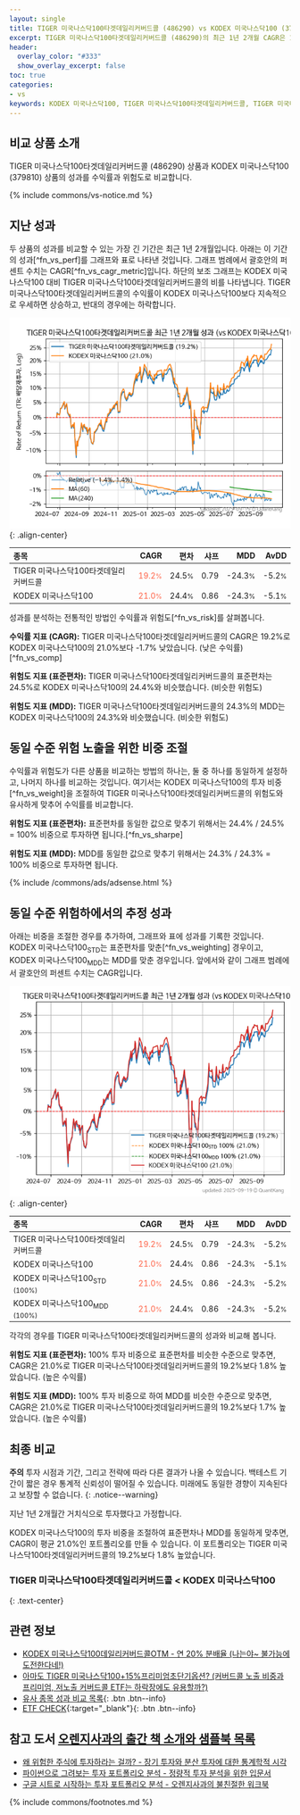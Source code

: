 ```yaml
---
layout: single
title: TIGER 미국나스닥100타겟데일리커버드콜 (486290) vs KODEX 미국나스닥100 (379810)
excerpt: TIGER 미국나스닥100타겟데일리커버드콜 (486290)의 최근 1년 2개월 CAGR은 19.2%로 KODEX 미국나스닥100 (379810)의 21.0%보다 -1.7% 낮았습니다.
header:
  overlay_color: "#333"
  show_overlay_excerpt: false
toc: true
categories:
- vs
keywords: KODEX 미국나스닥100, TIGER 미국나스닥100타겟데일리커버드콜, TIGER 미국나스닥100타겟데일리커버드콜 KODEX 미국나스닥100 비교, 486290, 379810, 486290 486290 비교
---
```


## 비교 상품 소개


TIGER 미국나스닥100타겟데일리커버드콜 (486290) 상품과 KODEX 미국나스닥100 (379810) 상품의 성과를 수익률과 위험도로 비교합니다.





{% include commons/vs-notice.md %}

## 지난 성과

두 상품의 성과를 비교할 수 있는 가장 긴 기간은 최근 1년 2개월입니다. 아래는 이 기간의 성과[^fn_vs_perf]를 그래프와 표로 나타낸 것입니다.
그래프 범례에서 괄호안의 퍼센트 수치는 CAGR[^fn_vs_cagr_metric]입니다.
하단의 보조 그래프는 KODEX 미국나스닥100 대비 TIGER 미국나스닥100타겟데일리커버드콜의 비를 나타냅니다.
TIGER 미국나스닥100타겟데일리커버드콜의 수익률이 KODEX 미국나스닥100보다 지속적으로 우세하면 상승하고, 반대의 경우에는 하락합니다.

![TIGER 미국나스닥100타겟데일리커버드콜](/vs/images/486290-vs-379810_dual.png){: .align-center}

| **종목** | **CAGR** | **편차** | **샤프** | **MDD** | **AvDD** |
| :------------ | ------: | -----------: | -------: | ------: | -------: |
| TIGER 미국나스닥100타겟데일리커버드콜 | <span style="color: tomato">19.2<small>%</small></span> | 24.5<small>%</small> | 0.79 | -24.3<small>%</small> | -5.2<small>%</small> |
| KODEX 미국나스닥100 | <span style="color: tomato">21.0<small>%</small></span> | 24.4<small>%</small> | 0.86 | -24.3<small>%</small> | -5.1<small>%</small> |

<!-- more -->


성과를 분석하는 전통적인 방법인 수익률과 위험도[^fn_vs_risk]를 살펴봅니다.

**수익률 지표 (CAGR):** TIGER 미국나스닥100타겟데일리커버드콜의 CAGR은 19.2%로 KODEX 미국나스닥100의 21.0%보다 -1.7% 낮았습니다. (낮은 수익률)[^fn_vs_comp]

**위험도 지표 (표준편차):** TIGER 미국나스닥100타겟데일리커버드콜의 표준편차는 24.5%로 KODEX 미국나스닥100의 24.4%와 비슷했습니다. (비슷한 위험도)

**위험도 지표 (MDD):** TIGER 미국나스닥100타겟데일리커버드콜의 24.3%의 MDD는 KODEX 미국나스닥100의 24.3%와 비슷했습니다. (비슷한 위험도)



## 동일 수준 위험 노출을 위한 비중 조절

수익률과 위험도가 다른 상품을 비교하는 방법의 하나는, 둘 중 하나를 동일하게 설정하고, 나머지 하나를 비교하는 것입니다.
여기서는 KODEX 미국나스닥100의 투자 비중[^fn_vs_weight]을 조절하여 TIGER 미국나스닥100타겟데일리커버드콜의 위험도와 유사하게 맞추어 수익률를 비교합니다.

**위험도 지표 (표준편차):** 표준편차를 동일한 값으로 맞추기 위해서는 24.4% / 24.5% = 100% 비중으로 투자하면 됩니다.[^fn_vs_sharpe]

**위험도 지표 (MDD):** MDD를 동일한 값으로 맞추기 위해서는 24.3% / 24.3% = 100% 비중으로 투자하면 됩니다.


{% include /commons/ads/adsense.html %}



## 동일 수준 위험하에서의 추정 성과

아래는 비중을 조절한 경우를 추가하여, 그래프와 표에 성과를 기록한 것입니다.
KODEX 미국나스닥100<sub>STD</sub>는 표준편차를 맞춘[^fn_vs_weighting] 경우이고, KODEX 미국나스닥100<sub>MDD</sub>는 MDD를 맞춘 경우입니다.
앞에서와 같이 그래프 범례에서 괄호안의 퍼센트 수치는 CAGR입니다.


![TIGER 미국나스닥100타겟데일리커버드콜](/vs/images/486290-vs-379810.png){: .align-center}



| **종목** | **CAGR** | **편차** | **샤프** | **MDD** | **AvDD** |
| :------------ | ------: | -----------: | -------: | ------: | -------: |
| TIGER 미국나스닥100타겟데일리커버드콜 | <span style="color: tomato">19.2<small>%</small></span> | 24.5<small>%</small> | 0.79 | -24.3<small>%</small> | -5.2<small>%</small> |
| KODEX 미국나스닥100 | <span style="color: tomato">21.0<small>%</small></span> | 24.4<small>%</small> | 0.86 | -24.3<small>%</small> | -5.1<small>%</small> |
| KODEX 미국나스닥100<sub>STD</sub> <small>(100%)</small> | <span style="color: tomato">21.0<small>%</small></span> | 24.5<small>%</small> | 0.86 | -24.3<small>%</small> | -5.2<small>%</small> |
| KODEX 미국나스닥100<sub>MDD</sub> <small>(100%)</small> | <span style="color: tomato">21.0<small>%</small></span> | 24.4<small>%</small> | 0.86 | -24.3<small>%</small> | -5.2<small>%</small> |



각각의 경우를 TIGER 미국나스닥100타겟데일리커버드콜의 성과와 비교해 봅니다.

**위험도 지표 (표준편차):** 100% 투자 비중으로 표준편차를 비슷한 수준으로 맞추면, CAGR은 21.0%로 TIGER 미국나스닥100타겟데일리커버드콜의 19.2%보다 1.8% 높았습니다. (높은 수익률)

**위험도 지표 (MDD):** 100% 투자 비중으로 하여 MDD를 비슷한 수준으로 맞추면, CAGR은 21.0%로 TIGER 미국나스닥100타겟데일리커버드콜의 19.2%보다 1.7% 높았습니다. (높은 수익률)




## 최종 비교

**주의** 투자 시점과 기간, 그리고 전략에 따라 다른 결과가 나올 수 있습니다. 백테스트 기간이 짧은 경우 통계적 신뢰성이 떨어질 수 있습니다. 미래에도 동일한 경향이 지속된다고 보장할 수 없습니다.
{: .notice--warning}

지난 1년 2개월간 거치식으로 투자했다고 가정합니다.

KODEX 미국나스닥100의 투자 비중을 조절하여 표준편차나 MDD를 동일하게 맞추면, CAGR이 평균 21.0%인 포트폴리오를 만들 수 있습니다.
이 포트폴리오는 TIGER 미국나스닥100타겟데일리커버드콜의 19.2%보다 1.8% 높았습니다.

### TIGER 미국나스닥100타겟데일리커버드콜 &lt; KODEX 미국나스닥100
{: .text-center}


## 관련 정보

- [KODEX 미국나스닥100데일리커버드콜OTM - 연 20% 분배율 (나는야~ 불가능에 도전한다네!)](https://kongdori.tistory.com/356)
- [아마도 TIGER 미국나스닥100+15%프리미엄초단기옵션? (커버드콜 노출 비중과 프리미엄, 저노출 커버드콜 ETF는 하락장에도 유용할까?)](https://kongdori.tistory.com/271)
- [유사 종목 성과 비교 목록](/vs/){: .btn .btn--info}
- [ETF CHECK](https://www.etfcheck.co.kr/mobile/etpitem/379810/compare?compCode%5B%5D=486290){:target="_blank"}{: .btn .btn--info}


## 참고 도서 [오렌지사과의 출간 책 소개와 샘플북 목록](https://kongdori.tistory.com/691)

- [왜 위험한 주식에 투자하라는 걸까? - 장기 투자와 분산 투자에 대한 통계학적 시각](https://kongdori.tistory.com/421)
- [파이썬으로 그려보는 투자 포트폴리오 분석  - 정량적 투자 분석을 위한 입문서](https://kongdori.tistory.com/643)
- [구글 시트로 시작하는 투자 포트폴리오 분석 - 오렌지사과의 불친절한 워크북](https://kongdori.tistory.com/449)

{% include commons/footnotes.md %}